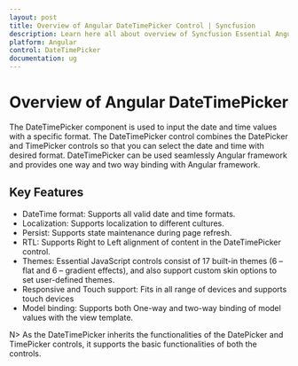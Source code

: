```yaml
---
layout: post
title: Overview of Angular DateTimePicker Control | Syncfusion
description: Learn here all about overview of Syncfusion Essential Angular DateTimePicker control, its elements, and more.
platform: Angular
control: DateTimePicker
documentation: ug
---
```


# Overview of Angular DateTimePicker

The DateTimePicker component is used to input the date and time values with a specific format. The DateTimePicker control combines the DatePicker and TimePicker controls so that you can select the date and time with desired format.
DateTimePicker can be used seamlessly Angular framework and provides one way and two way binding with Angular framework.

## Key Features

* DateTime format: Supports all valid date and time formats.
* Localization: Supports localization to different cultures.
* Persist: Supports state maintenance during page refresh.
* RTL: Supports Right to Left alignment of content in the DateTimePicker control.
* Themes: Essential JavaScript controls consist of 17 built-in themes (6 – flat and 6 – gradient effects), and also support custom skin options to set user-defined themes.
* Responsive and Touch support: Fits in all range of devices and supports touch devices  
* Model binding: Supports both One-way and two-way binding of model values with the view template.

N> As the DateTimePicker inherits the functionalities of the DatePicker and TimePicker controls, it supports the basic functionalities of both the controls.

